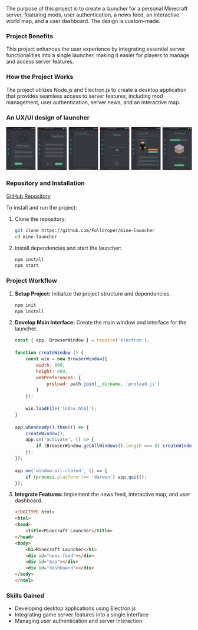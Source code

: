 The purpose of this project is to create a launcher for a personal Minecraft server, featuring mods, user authentication, a news feed, an interactive world map, and a user dashboard. The design is custom-made.

### Project Benefits
This project enhances the user experience by integrating essential server functionalities into a single launcher, making it easier for players to manage and access server features.

### How the Project Works
The project utilizes Node.js and Electron.js to create a desktop application that provides seamless access to server features, including mod management, user authentication, server news, and an interactive map.

### An UX/UI design of launcher
![design](./design.png)

### Repository and Installation
[GitHub Repository](https://github.com/Fulldroper/mine-launcher)

To install and run the project:

1. Clone the repository:
    ```bash
    git clone https://github.com/Fulldroper/mine-launcher
    cd mine-launcher
    ```

2. Install dependencies and start the launcher:
    ```bash
    npm install
    npm start
    ```

### Project Workflow
1. **Setup Project:** Initialize the project structure and dependencies.
    ```bash
    npm init
    npm install
    ```

2. **Develop Main Interface:** Create the main window and interface for the launcher.
    ```javascript
    const { app, BrowserWindow } = require('electron');

    function createWindow () {
        const win = new BrowserWindow({
            width: 800,
            height: 600,
            webPreferences: {
                preload: path.join(__dirname, 'preload.js')
            }
        });

        win.loadFile('index.html');
    }

    app.whenReady().then(() => {
        createWindow();
        app.on('activate', () => {
            if (BrowserWindow.getAllWindows().length === 0) createWindow();
        });
    });

    app.on('window-all-closed', () => {
        if (process.platform !== 'darwin') app.quit();
    });
    ```

3. **Integrate Features:** Implement the news feed, interactive map, and user dashboard.
    ```html
    <!DOCTYPE html>
    <html>
    <head>
        <title>Minecraft Launcher</title>
    </head>
    <body>
        <h1>Minecraft Launcher</h1>
        <div id="news-feed"></div>
        <div id="map"></div>
        <div id="dashboard"></div>
    </body>
    </html>
    ```

### Skills Gained
- Developing desktop applications using Electron.js
- Integrating game server features into a single interface
- Managing user authentication and server interaction
